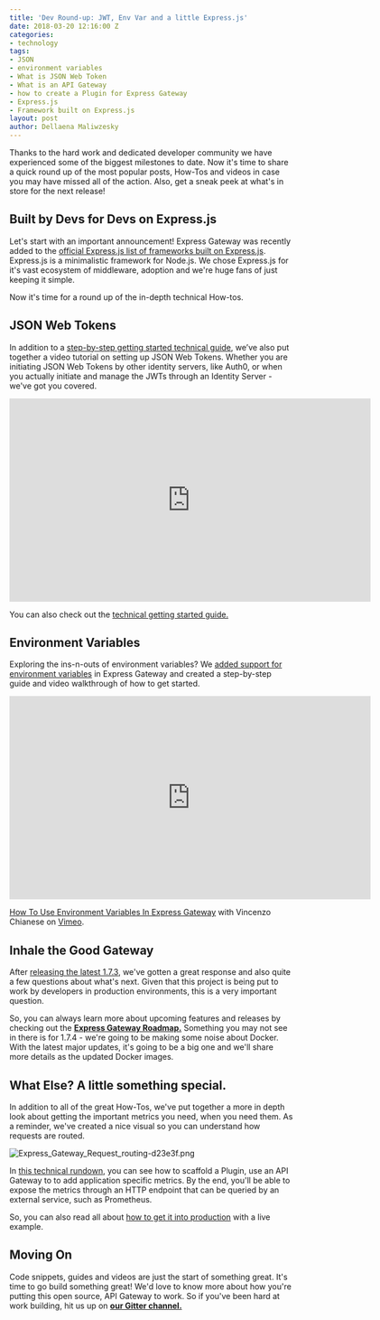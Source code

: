 ```yaml
---
title: 'Dev Round-up: JWT, Env Var and a little Express.js'
date: 2018-03-20 12:16:00 Z
categories:
- technology
tags:
- JSON
- environment variables
- What is JSON Web Token
- What is an API Gateway
- how to create a Plugin for Express Gateway
- Express.js
- Framework built on Express.js
layout: post
author: Dellaena Maliwzesky
---
```


Thanks to the hard work and dedicated developer community we have experienced some of the biggest milestones to date. Now it's time to share a quick round up of the most popular posts, How-Tos and videos in case you may have missed all of the action. Also, get a sneak peek at what's in store for the next release!

<!--excerpt-->

## Built by Devs for Devs on Express.js

Let's start with an important announcement! Express Gateway was recently added to the [official Express.js list of frameworks built on Express.js](https://expressjs.com/en/resources/frameworks.html). Express.js is a minimalistic framework for Node.js. We chose Express.js for it's vast ecosystem of middleware, adoption and we're huge fans of just keeping it simple.

Now it's time for a round up of the in-depth technical How-tos.

## JSON Web Tokens

In addition to a [step-by-step getting started technical guide](https://www.express-gateway.io/getting-started-with-json-web-tokens-and-express-gateway/), we’ve also put together a video tutorial on setting up JSON Web Tokens. Whether you are initiating JSON Web Tokens by other identity servers, like Auth0, or when you actually initiate and manage the JWTs through an Identity Server - we've got you covered.

<iframe src="https://player.vimeo.com/video/259108554" width="640" height="360" frameborder="0" webkitallowfullscreen mozallowfullscreen allowfullscreen></iframe>


You can also check out the [technical getting started guide.](https://www.express-gateway.io/express-gateway-release-1-5-0-with-jwt-support/)


## Environment Variables

Exploring the ins-n-outs of environment variables? We [added support for environment variables](https://www.express-gateway.io/getting-started-with-environment-variables-and-express-gateway/) in Express Gateway and created a step-by-step guide and video walkthrough of how to get started.

<iframe src="https://player.vimeo.com/video/256160092" width="640" height="360" frameborder="0" webkitallowfullscreen mozallowfullscreen allowfullscreen></iframe>
<p><a href="https://vimeo.com/256160092">How To Use Environment Variables In Express Gateway</a> with Vincenzo Chianese on <a href="https://vimeo.com/altsang">Vimeo</a>.</p>


## Inhale the Good Gateway

After [releasing the latest 1.7.3](https://www.express-gateway.io/express-API-gateway-update-03112018/), we've gotten a great response and also quite a few questions about what's next. Given that this project is being put to work by developers in production environments, this is a very important question.

So, you can always learn more about upcoming features and releases by checking out the **[Express Gateway Roadmap.](https://github.com/ExpressGateway/express-gateway/milestones)** Something you may not see in there is for 1.7.4 - we're going to be making some noise about Docker. With the latest major updates, it's going to be a big one and we'll share more details as the updated Docker images.


## What Else? A little something special.

In addition to all of the great How-Tos, we've put together a more in depth look about getting the important metrics you need, when you need them. As a reminder, we've created a nice visual so you can understand how requests are routed.

![Express_Gateway_Request_routing-d23e3f.png](/uploads/Express_Gateway_Request_routing-d23e3f.png)

In [this technical rundown](https://www.express-gateway.io/application-specific-metrics-using-express-gateway/), you can see how to scaffold a Plugin, use an API Gateway to to add application specific metrics. By the end, you'll be able to expose the metrics through an HTTP endpoint that can be queried by an external service, such as Prometheus.

So, you can also read all about [how to get it into production](https://www.express-gateway.io/application-specific-metrics-using-express-gateway-in-production/) with a live example.

## Moving On

Code snippets, guides and videos are just the start of something great. It's time to go build something great! We'd love to know more about how you're putting this open source, API Gateway to work. So if you've been hard at work building, hit us up on **[our Gitter channel.](https://gitter.im/ExpressGateway/express-gateway)**
